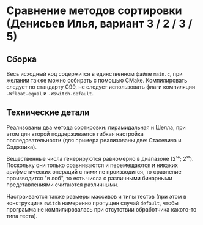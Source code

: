 # Сравнение методов сортировки (Денисьев Илья, вариант 3 / 2 / 3 / 5)

## Сборка
Весь исходный код содержится в единственном файле `main.c`, 
при желании также можно собирать с помощью CMake.
Компилировать следует по стандарту C99, не следует использовать флаги компиляции
`-Wfloat-equal` и `-Wswitch-default`.

## Технические детали
Реализованы два метода сортировки: пирамидальная и Шелла, при этом для второй поддерживается
гибкая настройка последовательности (для примера реализованы две: Стасевича и Сэджвика).

Вещественные числа генерируются равномерно в диапазоне [2¹⁶; 2¹⁷). Поскольку они только
сравниваются и перемещаются и никаких арифметических операций с ними не производится,
то сравнение производится "в лоб", то есть числа с различными бинарными представлениями
считаются различными.

Настраиваются также размеры массивов и типы тестов (при этом в конструкциях `switch`
намеренно пропущен случай `default`, чтобы программа не компилировалась при отсутствии
обработчика какого-то типа теста).

